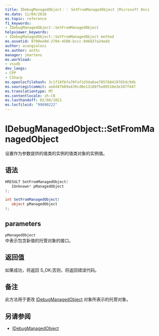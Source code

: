 ```yaml
---
title: IDebugManagedObject：： SetFromManagedObject |Microsoft Docs
ms.date: 11/04/2016
ms.topic: reference
f1_keywords:
- IDebugManagedObject::SetFromManagedObject
helpviewer_keywords:
- IDebugManagedObject::SetFromManagedObject method
ms.assetid: 8700ee8d-2704-4580-bccc-046837a24edd
author: acangialosi
ms.author: anthc
manager: jmartens
ms.workload:
- vssdk
dev_langs:
- CPP
- CSharp
ms.openlocfilehash: 3c1f18fbfa70faf1d3da8ae785768419765dc94b
ms.sourcegitcommit: ae6d47b09a439cd0e13180f5e89510e3e347fd47
ms.translationtype: MT
ms.contentlocale: zh-CN
ms.lasthandoff: 02/08/2021
ms.locfileid: "99890222"
---
```

# <a name="idebugmanagedobjectsetfrommanagedobject"></a>IDebugManagedObject::SetFromManagedObject
设置作为参数提供的值类的实例的值类对象的实例值。

## <a name="syntax"></a>语法

```cpp
HRESULT SetFromManagedObject( 
   IUnknown* pManagedObject
);
```

```csharp
int SetFromManagedObject(
   object pManagedObject
);
```

## <a name="parameters"></a>parameters
`pManagedObject`\
中表示包含新值的托管对象的接口。

## <a name="return-value"></a>返回值
 如果成功，将返回 S_OK;否则，将返回错误代码。

## <a name="remarks"></a>备注
 此方法用于更改 [IDebugManagedObject](../../../extensibility/debugger/reference/idebugmanagedobject.md) 对象所表示的托管对象。

## <a name="see-also"></a>另请参阅
- [IDebugManagedObject](../../../extensibility/debugger/reference/idebugmanagedobject.md)
